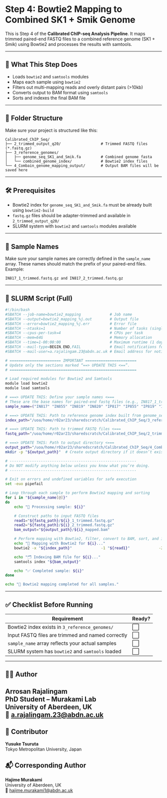 # Step 4: Bowtie2 Mapping to Combined SK1 + Smik Genome

This is Step 4 of the **Calibrated ChIP-seq Analysis Pipeline**. It maps trimmed paired-end FASTQ files to a combined reference genome (SK1 + Smik) using Bowtie2 and processes the results with samtools.

---

## 📌 What This Step Does

- Loads `bowtie2` and `samtools` modules
- Maps each sample using `bowtie2`
- Filters out multi-mapping reads and overly distant pairs (>10kb)
- Converts output to BAM format using `samtools`
- Sorts and indexes the final BAM file

---

## 📁 Folder Structure

Make sure your project is structured like this:

```
Calibrated_ChIP_Seq/
├── 2_trimmed_output_q20/                  # Trimmed FASTQ files (*.fastq.gz)
├── 3_reference_genomes/
│   ├── genome_seq_SK1_and_Smik.fa         # Combined genome fasta
│   └── combined_genome_index/             # Bowtie2 index files
└── 4_Combain_genome_mapping_output/       # Output BAM files will be saved here
```

---

## 🛠️ Prerequisites

- Bowtie2 index for `genome_seq_SK1_and_Smik.fa` must be already built using `bowtie2-build`
- `fastq.gz` files should be adapter-trimmed and available in `2_trimmed_output_q20/`
- SLURM system with `bowtie2` and `samtools` modules available

---

## 🧬 Sample Names

Make sure your sample names are correctly defined in the `sample_name` array. These names should match the prefix of your paired-end files. Example:

```
IN817_1_trimmed.fastq.gz and IN817_2_trimmed.fastq.gz
```

---

## 📜 SLURM Script (Full)

```bash
#!/bin/bash
#SBATCH --job-name=bowtie2_mapping             # Job name
#SBATCH --output=bowtie2_mapping_%j.out        # Output file
#SBATCH --error=bowtie2_mapping_%j.err         # Error file
#SBATCH --ntasks=1                             # Number of tasks (single task for Bowtie2)
#SBATCH --cpus-per-task=4                      # CPUs per task
#SBATCH --mem=64G                              # Memory allocation
#SBATCH --time=1-00:00:00                      # Maximum runtime (1 day)
#SBATCH --mail-type=BEGIN,END,FAIL             # Email notifications for job events
#SBATCH --mail-user=a.rajalingam.23@abdn.ac.uk # Email address for notifications

# ======================= IMPORTANT =======================
# Update only the sections marked “==> UPDATE THIS <==”.
# =========================================================

# Load required modules for Bowtie2 and Samtools
module load bowtie2
module load samtools

# ===> UPDATE THIS: Define your sample names <===
# These are the base names for paired-end fastq files (e.g., IN817_1_trimmed.fastq.gz and IN817_2_trimmed.fastq.gz)
sample_name=("IN817" "IN855" "IN819" "IN820" "IP817" "IP855" "IP819" "IP820")

# ===> UPDATE THIS: Path to reference genome index built from genome_seq_SK1_and_Smik.fa <===
index_path="/uoa/home/r02ar23/sharedscratch/Calibrated_ChIP_Seq/3_reference_genomes/combined_genome_index/genome_seq_SK1_and_Smik"

# ===> UPDATE THIS: Path to trimmed FASTQ files <===
fastq_path="/uoa/home/r02ar23/sharedscratch/Calibrated_ChIP_Seq/2_trimmed_output_q20"

# ===> UPDATE THIS: Path to output directory <===
output_path="/uoa/home/r02ar23/sharedscratch/Calibrated_ChIP_Seq/4_Combain_genome_mapping_output"
mkdir -p "${output_path}"  # Create output directory if it doesn’t exist

# ---------------------------------------------------------
# Do NOT modify anything below unless you know what you’re doing.
# ---------------------------------------------------------

# Exit on errors and undefined variables for safe execution
set -euo pipefail

# Loop through each sample to perform Bowtie2 mapping and sorting
for i in "${sample_name[@]}"
do
    echo "🔄 Processing sample: ${i}"

    # Construct paths to input FASTQ files
    read1="${fastq_path}/${i}_1_trimmed.fastq.gz"
    read2="${fastq_path}/${i}_2_trimmed.fastq.gz"
    bam_output="${output_path}/${i}_mapped.bam"

    # Perform mapping with Bowtie2, filter, convert to BAM, sort, and index
    echo "📌 Mapping with Bowtie2 for ${i}..."
    bowtie2 -x "${index_path}"             -1 "${read1}"             -2 "${read2}"             -p 4 -N 0 |         grep -v "XS:" |         awk '($9 <= 10000 && $9 >= -10000) || $1 ~ /^@/' |         samtools view -bS -f 2 -@ 3 |         samtools sort -@ 3 -o "${bam_output}"

    echo "🗂️ Indexing BAM file for ${i}..."
    samtools index "${bam_output}"

    echo "✅ Completed sample: ${i}"
done

echo "🎉 Bowtie2 mapping completed for all samples."
```

---

## ✅ Checklist Before Running

| Requirement                                        | Ready? |
|----------------------------------------------------|--------|
| Bowtie2 index exists in `3_reference_genomes/`     | ⬜️     |
| Input FASTQ files are trimmed and named correctly  | ⬜️     |
| `sample_name` array reflects your actual samples    | ⬜️     |
| SLURM system has `bowtie2` and `samtools` loaded    | ⬜️     |

---

## 👨‍🔬 Author

**Arrosan Rajalingam**  
PhD Student – Murakami Lab  
University of Aberdeen, UK  
📧 a.rajalingam.23@abdn.ac.uk
---

## 🤝 Contributor

**Yusuke Tsuruta**  
Tokyo Metropolitan University, Japan

## 📬 Corresponding Author

**Hajime Murakami**  
University of Aberdeen, UK  
📧 hajime.murakami1@abdn.ac.uk
